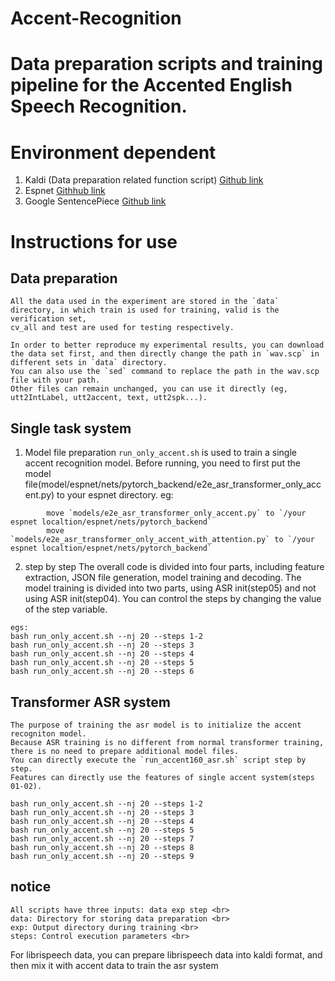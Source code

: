 # Accent-Recognition

# Data preparation scripts and training pipeline for the Accented English Speech Recognition.

# Environment dependent
  1. Kaldi (Data preparation related function script) [Github link](https://github.com/kaldi-asr/kaldi)
  2. Espnet  [Githhub link](https://github.com/espnet/espnet)
  3. Google SentencePiece  [Github link](https://github.com/google/sentencepiece)
  
# Instructions for use
## Data preparation
    All the data used in the experiment are stored in the `data` directory, in which train is used for training, valid is the verification set, 
    cv_all and test are used for testing respectively.
    
    In order to better reproduce my experimental results, you can download the data set first, and then directly change the path in `wav.scp` in different sets in `data` directory.
    You can also use the `sed` command to replace the path in the wav.scp file with your path.
    Other files can remain unchanged, you can use it directly (eg, utt2IntLabel, utt2accent, text, utt2spk...).

## Single task system
  1. Model file preparation
    `run_only_accent.sh` is used to train a single accent recognition model.
    Before running, you need to first put the model file(model/espnet/nets/pytorch_backend/e2e_asr_transformer_only_accent.py) to your espnet directory.
    eg: 
```
        move `models/e2e_asr_transformer_only_accent.py` to `/your espnet localtion/espnet/nets/pytorch_backend` 
        move `models/e2e_asr_transformer_only_accent_with_attention.py` to `/your espnet localtion/espnet/nets/pytorch_backend` 
```
  2. step by step
    The overall code is divided into four parts, including feature extraction, JSON file generation, model training and decoding. 
    The model training is divided into two parts, using ASR init(step05) and not using ASR init(step04). 
    You can control the steps by changing the value of the step variable. 

```
egs: 
bash run_only_accent.sh --nj 20 --steps 1-2
bash run_only_accent.sh --nj 20 --steps 3
bash run_only_accent.sh --nj 20 --steps 4
bash run_only_accent.sh --nj 20 --steps 5
bash run_only_accent.sh --nj 20 --steps 6
```
## Transformer ASR system
    The purpose of training the asr model is to initialize the accent recogniton model.
    Because ASR training is no different from normal transformer training, there is no need to prepare additional model files.
    You can directly execute the `run_accent160_asr.sh` script step by step.
    Features can directly use the features of single accent system(steps 01-02).
```   
bash run_only_accent.sh --nj 20 --steps 1-2
bash run_only_accent.sh --nj 20 --steps 3
bash run_only_accent.sh --nj 20 --steps 4
bash run_only_accent.sh --nj 20 --steps 5
bash run_only_accent.sh --nj 20 --steps 7
bash run_only_accent.sh --nj 20 --steps 8
bash run_only_accent.sh --nj 20 --steps 9
```
## notice
```
All scripts have three inputs: data exp step <br>
data: Directory for storing data preparation <br>
exp: Output directory during training <br>
steps: Control execution parameters <br>
```  
  For librispeech data, you can prepare librispeech data into kaldi format, and then mix it with accent data to train the asr system
  
